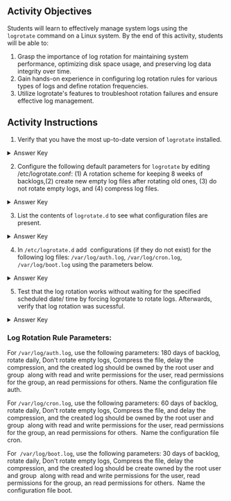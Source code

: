 ## Activity Objectives

Students will learn to effectively manage system logs using the ```logrotate``` command on a Linux system. By the end of this activity, students will be able to:

1. Grasp the importance of log rotation for maintaining system performance, optimizing disk space usage, and preserving log data integrity over time.
2. Gain hands-on experience in configuring log rotation rules for various types of logs and define rotation frequencies.
3. Utilize logrotate's features to troubleshoot rotation failures and ensure effective log management.



## Activity Instructions

1. Verify that you have the most up-to-date version of ```logrotate``` installed.
<details closed>
<summary>Answer Key</summary>
<ol>
    <li>Check the installed version:
        <pre><code>logrotate --version</code></pre>
    </li>
    <li>Compare with the latest available version:
        <pre><code>apt list --upgradable | grep logrotate</code></pre>
    </li>
    <li>If an update is available, upgrade it:
        <pre><code>sudo apt update && sudo apt install --only-upgrade logrotate</code></pre>
    </li>
</ol>
</details>

2. Configure the following default parameters for ```logrotate``` by editing /etc/logrotate.conf: (1) A rotation scheme for keeping 8 weeks of backlogs,(2) create new empty log files after rotating old ones, (3) do not rotate empty logs, and (4) compress log files.
<details closed>
<summary>Answer Key</summary>
<ol>
    <li>Open the <code>/etc/logrotate.conf</code> file for editing:
        <pre><code>sudo nano /etc/logrotate.conf</code></pre>
    </li>
    <li>Make the following changes:
        <ul>
            <li>Set the rotation scheme to keep 8 weeks of logs:
                <pre><code>rotate 8</code></pre>
            </li>
            <li>Ensure new empty log files are created after rotating old ones:
                <pre><code>create</code></pre>
            </li>
            <li>Prevent rotating empty logs:
                <pre><code>nocompress</code></pre>
            </li>
            <li>Enable compression for rotated log files:
                <pre><code>compress</code></pre>
            </li>
        </ul>
    </li>
    <li>Save and close the file:
        <ul>
            <li>Press <code>CTRL + X</code>, then press <code>Y</code> to confirm saving, and <code>Enter</code> to close the editor.</li>
        </ul>
    </li>
    <li>Test the configuration:
        <pre><code>sudo logrotate /etc/logrotate.conf --debug</code></pre>
    </li>
</ol>

</details>

3. List the contents of ```logrotate.d``` to see what configuration files are present.
<details closed>
<summary>Answer Key</summary>
 <code>ls /etc/logrotate.d/</code>   
</details>

4. In ```/etc/logrotate.d``` add  configurations (if they do not exist) for the following log files: ```/var/log/auth.log```, ```/var/log/cron.log```, ```/var/log/boot.log``` using the parameters below.
<details closed>
<summary>Answer Key</summary>
<ol>
    <li>Create or edit the configuration files in <code>/etc/logrotate.d/</code>:
        <ul>
            <li>For <code>/var/log/auth.log</code>, create or edit the file <code>/etc/logrotate.d/auth</code> with the following configuration:
                <pre><code>/var/log/auth.log {
    daily
    rotate 180
    compress
    delaycompress
    nocompress
    create 0644 root root
}</code></pre>
            </li>
            <li>For <code>/var/log/cron.log</code>, create or edit the file <code>/etc/logrotate.d/cron</code> with the following configuration:
                <pre><code>/var/log/cron.log {
    daily
    rotate 60
    compress
    delaycompress
    nocompress
    create 0644 root root
}</code></pre>
            </li>
            <li>For <code>/var/log/boot.log</code>, create or edit the file <code>/etc/logrotate.d/boot</code> with the following configuration:
                <pre><code>/var/log/boot.log {
    daily
    rotate 30
    compress
    delaycompress
    nocompress
    create 0644 root root
}</code></pre>
            </li>
        </ul>
    </li>
    <li>Save and close each file:
        <ul>
            <li>After editing each file, press <code>CTRL + X</code>, then press <code>Y</code> to confirm saving, and <code>Enter</code> to close the editor.</li>
        </ul>
    </li>
    <li>Verify Configuration:
        <pre><code>sudo logrotate /etc/logrotate.conf --debug</code></pre>
    </li>
</ol> 
</details>

5. Test that the log rotation works without waiting for the specified scheduled date/ time by forcing logrotate to rotate logs. Afterwards, verify that log rotation was sucessful.
<details closed>
<summary>Answer Key</summary>
 <ol>
    <li>Force logrotate to rotate logs immediately:
        <pre><code>sudo logrotate /etc/logrotate.conf --force</code></pre>
    </li>
    <li>Verify the log rotation was successful:
        <ul>
            <li>Check the log directory (e.g., <code>/var/log</code>) to ensure that the rotated log files are created. Look for files with extensions like <code>.1</code>, <code>.2</code>, etc. (e.g., <code>auth.log.1</code>, <code>cron.log.1</code>, <code>boot.log.1</code>).</li>
            <li>If compression is enabled, check for files like <code>auth.log.1.gz</code>.</li>
            <li>Check the modification time with:
                <pre><code>ls -lh /var/log</code></pre>
            </li>
            <li>Inspect specific log files to verify rotation, for example:
                <pre><code>cat /var/log/auth.log.1</code></pre>
            </li>
        </ul>
    </li>
</ol>

</details>


### Log Rotation Rule Parameters:

For ```/var/log/auth.log```, use the following parameters: 180 days of backlog, rotate daily, Don't rotate empty logs, Compress the file, delay the compression, and the created log should be owned by the root user and group  along with read and write permissions for the user, read permissions for the group, an read permissions for others. Name the configuration file auth.

For ```/var/log/cron.log```, use the following parameters: 60 days of backlog, rotate daily, Don't rotate empty logs, Compress the file, and delay the compression, and the created log should be owned by the root user and group  along with read and write permissions for the user, read permissions for the group, an read permissions for others.  Name the configuration file cron.

For  ```/var/log/boot.log```, use the following parameters: 30 days of backlog, rotate daily, Don't rotate empty logs, Compress the file, delay the compression, and the created log should be create owned by the root user and group  along with read and write permissions for the user, read permissions for the group, an read permissions for others.  Name the configuration file boot.

